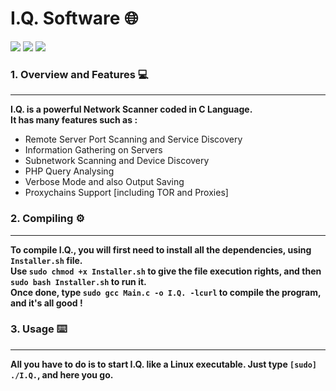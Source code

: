 # I.Q. Software 🌐

![](https://img.shields.io/badge/Version-1.5-yellow?style=for-the-badge&color=fccf03&labelColor=292929)
![](https://img.shields.io/badge/Platform-Linux-yellow?style=for-the-badge&color=fccf03&labelColor=292929)
![](https://img.shields.io/badge/Language-C-yellow?style=for-the-badge&color=fccf03&labelColor=292929)

### 1. Overview and Features 💻
---

**I.Q. is a powerful Network Scanner coded in C Language.** <br>
**It has many features such as :**
  - Remote Server Port Scanning and Service Discovery
  - Information Gathering on Servers
  - Subnetwork Scanning and Device Discovery
  - PHP Query Analysing
  - Verbose Mode and also Output Saving
  - Proxychains Support [including TOR and Proxies]

### 2. Compiling ⚙️
---

**To compile I.Q., you will first need to install all the dependencies, using `Installer.sh` file.** <br>
**Use `sudo chmod +x Installer.sh` to give the file execution rights, and then `sudo bash Installer.sh` to run it.** <br>
**Once done, type `sudo gcc Main.c -o I.Q. -lcurl`  to compile the program, and it's all good !** <br>

### 3. Usage ⌨️
---

**All you have to do is to start I.Q. like a Linux executable. Just type `[sudo] ./I.Q.`, and here you go.** <br>
